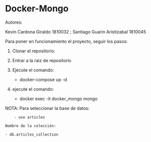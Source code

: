 # Docker-Mongo

Autores:

Kevin Cardona Giraldo 1810032 ;
Santiago Guarin Aristizabal 1810045

Para poner en funcionamiento el proyecto, seguir los pasos:

1. Clonar el repositorio:

2. Entrar a la raiz de repositorio
   	 
3. Ejecute el comando: 
	
	- docker-compose up -d

4. ejecute el comando: 
	
	- docker exec -it docker_mongo mongo


NOTA:
	Para seleccionar la base de datos:
 
		- use articles

	Nombre de la colección:
	
	- db.articles_collection